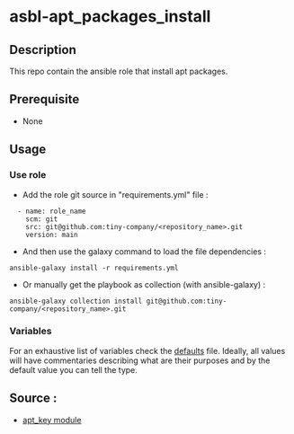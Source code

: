# asbl-apt_packages_install

## Description

This repo contain the ansible role that install apt packages.

## Prerequisite

- None

## Usage

### Use role

- Add the role git source in "requirements.yml" file :
```
  - name: role_name
    scm: git
    src: git@github.com:tiny-company/<repository_name>.git
    version: main
```

- And then use the galaxy command to load the file dependencies :
```
ansible-galaxy install -r requirements.yml
```

- Or manually get the playbook as collection (with ansible-galaxy) :
```
ansible-galaxy collection install git@github.com:tiny-company/<repository_name>.git
```

### Variables

For an exhaustive list of variables check the [defaults](defaults/main.yml)
file. Ideally, all values will have commentaries describing what are their
purposes and by the default value you can tell the type.

## Source :

- [apt_key module](https://docs.ansible.com/ansible/latest/collections/ansible/builtin/apt_key_module.html)

